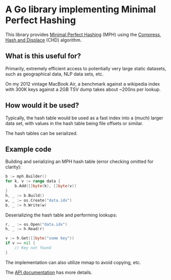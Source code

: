 # A Go library implementing Minimal Perfect Hashing

This library provides [Minimal Perfect Hashing](http://en.wikipedia.org/wiki/Perfect_hash_function) (MPH) using the [Compress, Hash and Displace](http://cmph.sourceforge.net/papers/esa09.pdf) (CHD) algorithm.

## What is this useful for?

Primarily, extremely efficient access to potentially very large static datasets, such as geographical data, NLP data sets, etc.

On my 2012 vintage MacBook Air, a benchmark against a wikipedia index with 300K keys against a 2GB TSV dump takes about ~200ns per lookup.

## How would it be used?

Typically, the hash table would be used as a fast index into a (much) larger data set, with values in the hash table being file offsets or similar.

The hash tables can be serialized.

## Example code

Building and serializing an MPH hash table (error checking omitted for clarity):

```go
b := mph.Builder()
for k, v := range data {
    b.Add([]byte(k), []byte(v))
}
h, _ := b.Build()
w, _ := os.Create("data.idx")
b, _ := h.Write(w)
```

Deserializing the hash table and performing lookups:

```go
r, _ := os.Open("data.idx")
h, _ := h.Read(r)

v := h.Get([]byte("some key"))
if v == nil {
    // Key not found
}
```

The implementation can also utilize mmap to avoid copying, etc.

The [API documentation](http://godoc.org/github.com/alecthomas/mph) has more details.

